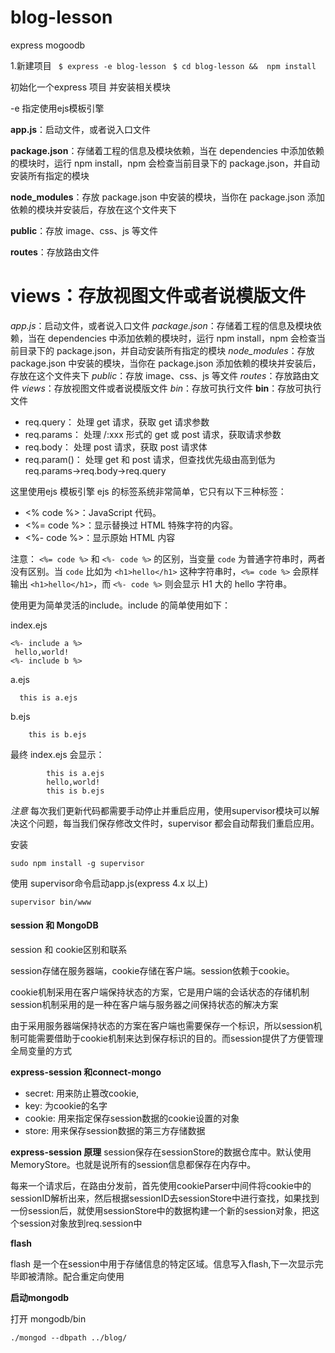 # blog-lesson
express mogoodb


1.新建项目
` $ express -e blog-lesson`
` $ cd blog-lesson &&  npm install`

初始化一个express 项目 并安装相关模块

-e 指定使用ejs模板引擎

**app.js**：启动文件，或者说入口文件

**package.json**：存储着工程的信息及模块依赖，当在 dependencies 中添加依赖的模块时，运行 npm install，npm 会检查当前目录下的 package.json，并自动安装所有指定的模块

**node_modules**：存放 package.json 中安装的模块，当你在 package.json 添加依赖的模块并安装后，存放在这个文件夹下

**public**：存放 image、css、js 等文件

**routes**：存放路由文件

**views**：存放视图文件或者说模版文件
=======
*app.js*：启动文件，或者说入口文件
*package.json*：存储着工程的信息及模块依赖，当在 dependencies 中添加依赖的模块时，运行 npm install，npm 会检查当前目录下的 package.json，并自动安装所有指定的模块
*node_modules*：存放 package.json 中安装的模块，当你在 package.json 添加依赖的模块并安装后，存放在这个文件夹下
*public*：存放 image、css、js 等文件
*routes*：存放路由文件
*views*：存放视图文件或者说模版文件
*bin*：存放可执行文件
**bin**：存放可执行文件


* req.query： 处理 get 请求，获取 get 请求参数
* req.params： 处理 /:xxx 形式的 get 或 post 请求，获取请求参数
* req.body： 处理 post 请求，获取 post 请求体
* req.param()： 处理 get 和 post 请求，但查找优先级由高到低为 req.params→req.body→req.query


这里使用ejs 模板引擎
ejs 的标签系统非常简单，它只有以下三种标签：

* <% code %>：JavaScript 代码。
* <%= code %>：显示替换过 HTML 特殊字符的内容。
* <%- code %>：显示原始 HTML 内容

注意： `<%= code %>` 和 `<%- code %>` 的区别，当变量 `code` 为普通字符串时，两者没有区别。当 `code` 比如为 `<h1>hello</h1>` 这种字符串时，`<%= code %>` 会原样输出 `<h1>hello</h1>`，而 `<%- code %>` 则会显示 H1 大的 hello 字符串。

使用更为简单灵活的include。include 的简单使用如下：

index.ejs

    <%- include a %>
     hello,world!
    <%- include b %>
a.ejs

      this is a.ejs

b.ejs

		this is b.ejs
最终 index.ejs 会显示：

			this is a.ejs
			hello,world!
			this is b.ejs

*注意*
每次我们更新代码都需要手动停止并重启应用，使用supervisor模块可以解决这个问题，每当我们保存修改文件时，supervisor 都会自动帮我们重启应用。

安装

`sudo npm install -g supervisor`

使用 supervisor命令启动app.js(express 4.x 以上)

`supervisor bin/www`


#### session 和 MongoDB

session 和 cookie区别和联系

session存储在服务器端，cookie存储在客户端。session依赖于cookie。

cookie机制采用在客户端保持状态的方案，它是用户端的会话状态的存储机制
session机制采用的是一种在客户端与服务器之间保持状态的解决方案

由于采用服务器端保持状态的方案在客户端也需要保存一个标识，所以session机制可能需要借助于cookie机制来达到保存标识的目的。而session提供了方便管理全局变量的方式

**express-session 和connect-mongo**

- secret: 用来防止篡改cookie,
- key: 为cookie的名字
- cookie: 用来指定保存session数据的cookie设置的对象
- store: 用来保存session数据的第三方存储数据

**express-session 原理**
session保存在sessionStore的数据仓库中。默认使用MemoryStore。也就是说所有的session信息都保存在内存中。

每来一个请求后，在路由分发前，首先使用cookieParser中间件将cookie中的sessionID解析出来，然后根据sessionID去sessionStore中进行查找，如果找到一份session后，就使用sessionStore中的数据构建一个新的session对象，把这个session对象放到req.session中

**flash**

flash 是一个在session中用于存储信息的特定区域。信息写入flash,下一次显示完毕即被清除。配合重定向使用

**启动mongodb**

打开 mongodb/bin

 `./mongod --dbpath ../blog/`